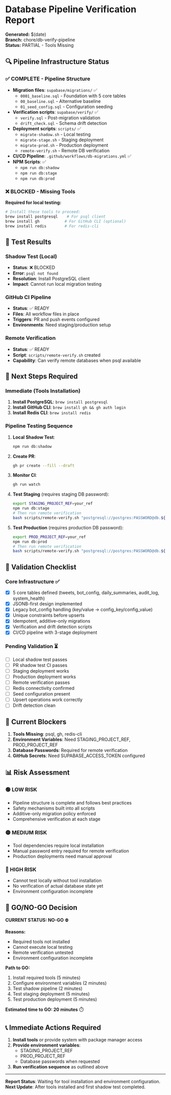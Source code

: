 # Database Pipeline Verification Report

**Generated:** $(date)  
**Branch:** chore/db-verify-pipeline  
**Status:** PARTIAL - Tools Missing

## 🔍 Pipeline Infrastructure Status

### ✅ COMPLETE - Pipeline Structure
- **Migration files**: `supabase/migrations/` ✅
  - `0001_baseline.sql` - Foundation with 5 core tables
  - `00_baseline.sql` - Alternative baseline 
  - `01_seed_config.sql` - Configuration seeding
- **Verification scripts**: `supabase/verify/` ✅
  - `verify.sql` - Post-migration validation
  - `drift_check.sql` - Schema drift detection
- **Deployment scripts**: `scripts/` ✅
  - `migrate-shadow.sh` - Local testing
  - `migrate-stage.sh` - Staging deployment
  - `migrate-prod.sh` - Production deployment
  - `remote-verify.sh` - Remote DB verification
- **CI/CD Pipeline**: `.github/workflows/db-migrations.yml` ✅
- **NPM Scripts**: ✅
  - `npm run db:shadow`
  - `npm run db:stage` 
  - `npm run db:prod`

### ❌ BLOCKED - Missing Tools

**Required for local testing:**
```bash
# Install these tools to proceed:
brew install postgresql    # For psql client
brew install gh           # For GitHub CLI (optional)
brew install redis        # For redis-cli
```

## 🧪 Test Results

### Shadow Test (Local)
- **Status**: ❌ BLOCKED
- **Error**: `psql not found`
- **Resolution**: Install PostgreSQL client
- **Impact**: Cannot run local migration testing

### GitHub CI Pipeline  
- **Status**: ✅ READY
- **Files**: All workflow files in place
- **Triggers**: PR and push events configured
- **Environments**: Need staging/production setup

### Remote Verification
- **Status**: ✅ READY
- **Script**: `scripts/remote-verify.sh` created
- **Capability**: Can verify remote databases when psql available

## 🔄 Next Steps Required

### Immediate (Tools Installation)
1. **Install PostgreSQL**: `brew install postgresql`
2. **Install GitHub CLI**: `brew install gh && gh auth login`
3. **Install Redis CLI**: `brew install redis`

### Pipeline Testing Sequence
1. **Local Shadow Test**:
   ```bash
   npm run db:shadow
   ```

2. **Create PR**:
   ```bash
   gh pr create --fill --draft
   ```

3. **Monitor CI**:
   ```bash
   gh run watch
   ```

4. **Test Staging** (requires staging DB password):
   ```bash
   export STAGING_PROJECT_REF=your_ref
   npm run db:stage
   # Then run remote verification
   bash scripts/remote-verify.sh "postgresql://postgres:PASSWORD@db.${STAGING_PROJECT_REF}.supabase.co:5432/postgres"
   ```

5. **Test Production** (requires production DB password):
   ```bash
   export PROD_PROJECT_REF=your_ref  
   npm run db:prod
   # Then run remote verification
   bash scripts/remote-verify.sh "postgresql://postgres:PASSWORD@db.${PROD_PROJECT_REF}.supabase.co:5432/postgres"
   ```

## 🎯 Validation Checklist

### Core Infrastructure ✅
- [x] 5 core tables defined (tweets, bot_config, daily_summaries, audit_log, system_health)
- [x] JSONB-first design implemented
- [x] Legacy bot_config handling (key/value → config_key/config_value)
- [x] Unique constraints before upserts
- [x] Idempotent, additive-only migrations
- [x] Verification and drift detection scripts
- [x] CI/CD pipeline with 3-stage deployment

### Pending Validation ⏳
- [ ] Local shadow test passes
- [ ] PR shadow test CI passes  
- [ ] Staging deployment works
- [ ] Production deployment works
- [ ] Remote verification passes
- [ ] Redis connectivity confirmed
- [ ] Seed configuration present
- [ ] Upsert operations work correctly
- [ ] Drift detection clean

## 🚨 Current Blockers

1. **Tools Missing**: psql, gh, redis-cli
2. **Environment Variables**: Need STAGING_PROJECT_REF, PROD_PROJECT_REF
3. **Database Passwords**: Required for remote verification
4. **GitHub Secrets**: Need SUPABASE_ACCESS_TOKEN configured

## 📊 Risk Assessment

### 🟢 LOW RISK
- Pipeline structure is complete and follows best practices
- Safety mechanisms built into all scripts
- Additive-only migration policy enforced
- Comprehensive verification at each stage

### 🟡 MEDIUM RISK  
- Tool dependencies require local installation
- Manual password entry required for remote verification
- Production deployments need manual approval

### 🔴 HIGH RISK
- Cannot test locally without tool installation
- No verification of actual database state yet
- Environment configuration incomplete

## 🎯 GO/NO-GO Decision

**CURRENT STATUS: NO-GO** ⛔

**Reasons:**
- Required tools not installed
- Cannot execute local testing
- Remote verification untested
- Environment configuration incomplete

**Path to GO:** 
1. Install required tools (5 minutes)
2. Configure environment variables (2 minutes)  
3. Test shadow pipeline (2 minutes)
4. Test staging deployment (5 minutes)
5. Test production deployment (5 minutes)

**Estimated time to GO: 20 minutes** ⏱️

## 📞 Immediate Actions Required

1. **Install tools** or provide system with package manager access
2. **Provide environment variables**:
   - STAGING_PROJECT_REF
   - PROD_PROJECT_REF  
   - Database passwords when requested
3. **Run verification sequence** as outlined above

---

**Report Status**: Waiting for tool installation and environment configuration.  
**Next Update**: After tools installed and first shadow test completed.
